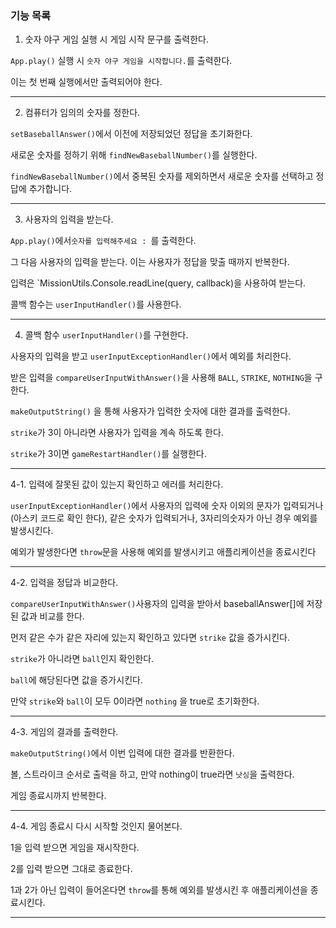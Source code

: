### 기능 목록

1. 숫자 야구 게임 실행 시 게임 시작 문구를 출력한다.

`App.play()` 실행 시 `숫자 야구 게임을 시작합니다.`를 출력한다.

이는 첫 번째 실행에서만 출력되어야 한다.

---

2. 컴퓨터가 임의의 숫자를 정한다.

`setBaseballAnswer()`에서 이전에 저장되었던 정답을 초기화한다.

새로운 숫자를 정하기 위해 `findNewBaseballNumber()`를 실행한다.

`findNewBaseballNumber()`에서 중복된 숫자를 제외하면서 새로운 숫자를 선택하고 정답에 추가합니다.

---

3. 사용자의 입력을 받는다.

`App.play()`에서`숫자를 입력해주세요 : `를 출력한다.

그 다음 사용자의 입력을 받는다. 이는 사용자가 정답을 맞출 때까지 반복한다.

입력은 `MissionUtils.Console.readLine(query, callback)을 사용하여 받는다.

콜백 함수는 `userInputHandler()`를 사용한다.

---

4. 콜백 함수 `userInputHandler()`를 구현한다.

사용자의 입력을 받고 `userInputExceptionHandler()`에서 예외를 처리한다.

받은 입력을 `compareUserInputWithAnswer()`을 사용해 `BALL`, `STRIKE`, `NOTHING`을 구한다.

`makeOutputString()` 을 통해 사용자가 입력한 숫자에 대한 결과를 출력한다.

`strike`가 3이 아니라면 사용자가 입력을 계속 하도록 한다.

`strike`가 3이면 `gameRestartHandler()`를 실행한다.

---

4-1. 입력에 잘못된 값이 있는지 확인하고 에러를 처리한다.

`userInputExceptionHandler()`에서 사용자의 입력에 숫자 이외의 문자가 입력되거나 (아스키 코드로 확인
한다), 같은 숫자가 입력되거나, 3자리의숫자가 아닌 경우 예외를발생시킨다.

예외가 발생한다면 `throw`문을 사용해 예외를 발생시키고 애플리케이션을 종료시킨다

---

4-2. 입력을 정답과 비교한다.

`compareUserInputWithAnswer()`사용자의 입력을 받아서 baseballAnswer[]에 저장된 값과 비교를 한다.

먼저 같은 수가 같은 자리에 있는지 확인하고 있다면 `strike` 값을 증가시킨다.

`strike`가 아니라면 `ball`인지 확인한다.

`ball`에 해당된다면 값을 증가시킨다.

만약 `strike`와 `ball`이 모두 0이라면 `nothing` 을 true로 초기화한다.

---

4-3. 게임의 결과를 출력한다.

`makeOutputString()`에서 이번 입력에 대한 결과를 반환한다.

볼, 스트라이크 순서로 출력을 하고, 만약 nothing이 true라면 `낫싱`을 출력한다.

게임 종료시까지 반복한다.

---

4-4. 게임 종료시 다시 시작할 것인지 물어본다.

1을 입력 받으면 게임을 재시작한다.

2를 입력 받으면 그대로 종료한다.

1과 2가 아닌 입력이 들어온다면 `throw`를 통해 예외를 발생시킨 후 애플리케이션을 종료시킨다.

---
